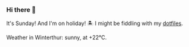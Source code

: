 ### Hi there :wave:

It's Sunday! And I'm on holiday! :desert_island: I might be fiddling with my [dotfiles](https://github.com/bewuethr/dotfiles).

Weather in Winterthur: sunny, at +22°C.
